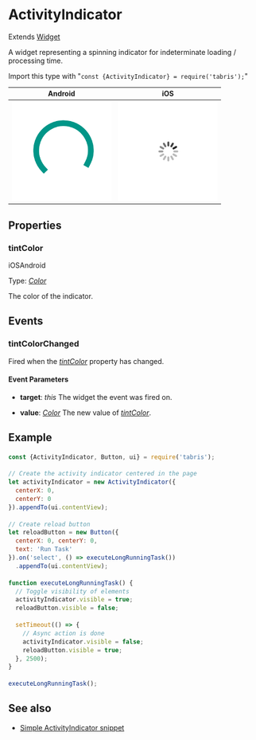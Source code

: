 ---
---
# ActivityIndicator

Extends [Widget](Widget.md)

A widget representing a spinning indicator for indeterminate loading / processing time.

Import this type with "`const {ActivityIndicator} = require('tabris');`"

Android | iOS
--- | ---
![ActivityIndicator on Android](img\android\ActivityIndicator.png) | ![ActivityIndicator on iOS](img\ios\ActivityIndicator.png)

## Properties

### tintColor
<p class="platforms"><span class="ios-tag" title="supported on iOS">iOS</span><span class="android-tag" title="supported on Android">Android</span></p>

Type: *[Color](../types.md#color)*

The color of the indicator.


## Events

### tintColorChanged

Fired when the [*tintColor*](#tintColor) property has changed.

#### Event Parameters 
- **target**: *this*
    The widget the event was fired on.

- **value**: *[Color](../types.md#color)*
    The new value of [*tintColor*](#tintColor).





## Example
```js
const {ActivityIndicator, Button, ui} = require('tabris');

// Create the activity indicator centered in the page
let activityIndicator = new ActivityIndicator({
  centerX: 0,
  centerY: 0
}).appendTo(ui.contentView);

// Create reload button
let reloadButton = new Button({
  centerX: 0, centerY: 0,
  text: 'Run Task'
}).on('select', () => executeLongRunningTask())
  .appendTo(ui.contentView);

function executeLongRunningTask() {
  // Toggle visibility of elements
  activityIndicator.visible = true;
  reloadButton.visible = false;

  setTimeout(() => {
    // Async action is done
    activityIndicator.visible = false;
    reloadButton.visible = true;
  }, 2500);
}

executeLongRunningTask();
```
## See also

- [Simple ActivityIndicator snippet](https://github.com/eclipsesource/tabris-js/tree/v2.1.0/snippets/activityindicator.js)
